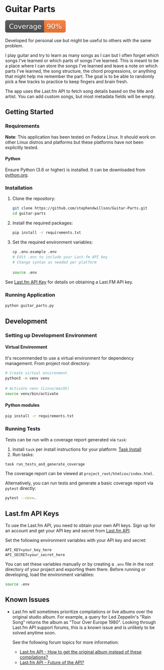 # Guitar Parts

![Coverage Badge](https://raw.githubusercontent.com/stephendwillson/Guitar-Parts/python-coverage-comment-action-data/badge.svg)

Developed for personal use but might be useful to others with the same problem.

I play guitar and try to learn as many songs as I can but I often forget which songs I've learned or which parts of songs I've learned. This is meant to be a place where I can store the songs I've learned and leave a note on which parts I've learned, the song structure, the chord progressions, or anything that might help me remember the part. The goal is to be able to randomly pick a few tracks to practice to keep fingers and brain fresh.

The app uses the Last.fm API to fetch song details based on the title and artist. You can add custom songs, but most metadata fields will be empty.

## Getting Started

### Requirements

**Note**: This application has been tested on Fedora Linux. It should work on other Linux distros and platforms but these platforms have not been explicitly tested.

#### Python
Ensure Python (3.6 or higher) is installed. It can be downloaded from [python.org](https://www.python.org/downloads/).

### Installation
1. Clone the repository:
   ```sh
   git clone https://github.com/stephendwillson/Guitar-Parts.git
   cd guitar-parts
   ```

2. Install the required packages:
   ```sh
   pip install -r requirements.txt
   ```

3. Set the required environment variables:
   ```sh
   cp .env.example .env
   # Edit .env to include your Last.fm API key
   # Change syntax as needed per platform

   source .env
   ```
See [Last.fm API Key](#lastfm-api-keys) for details on obtaining a Last.FM API key.

### Running Application
```sh
python guitar_parts.py
```

## Development

### Setting up Development Environment

#### Virtual Environment
It's recommended to use a virtual environment for dependency management. From project root directory:
```sh
# Create virtual environment
python3 -m venv venv

# Activate venv (Linux/macOS)
source venv/bin/activate
```

#### Python modules
```sh
pip install -r requirements.txt
```

### Running Tests

Tests can be run with a coverage report generated via `task`:
1. Install `task` per install instructions for your platform: [Task Install](https://taskfile.dev/installation/)
2. Run tasks:
```sh
task run_tests_and_generate_coverage
```
The coverage report can be viewed at `project_root/htmlcov/index.html`.

Alternatively, you can run tests and generate a basic coverage report via `pytest` directly:
```sh
pytest --cov=.
```

## Last.fm API Keys
To use the Last.fm API, you need to obtain your own API keys. Sign up for an account and get your API key and secret from [Last.fm API](https://www.last.fm/api).

Set the following environment variables with your API key and secret:
```
API_KEY=your_key_here
API_SECRET=your_secret_here
```

You can set these variables manually or by creating a `.env` file in the root directory of your project and exporting them there. Before running or developing, load the environment variables:
```sh
source .env
```
## Known Issues

- Last.fm will sometimes prioritize compilations or live albums over the original studio album. For example, a query for Led Zeppelin's "Rain Song" returns the album as "Tour Over Europe 1980". Looking through Last.fm API support forums, this is a known issue and is unlikely to be solved anytime soon.

   See the following forum topics for more information:

   - [Last.fm API - How to get the original album instead of these compilations?](https://support.last.fm/t/how-to-get-the-original-album-instead-of-these-compilations/60771/7)
   - [Last.fm API - Future of the API?](https://support.last.fm/t/future-of-the-api/89942/5)

